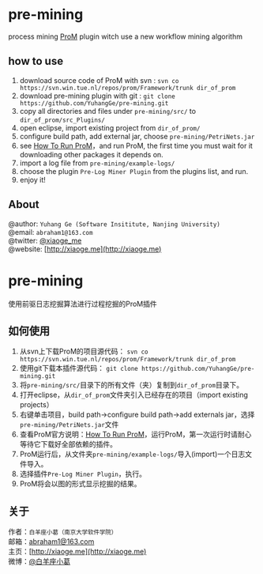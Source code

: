pre-mining
==========
process mining [ProM](http://www.promtools.org/prom6/) plugin witch use a new workflow mining algorithm

how to use
---------------
1. download source code of ProM with svn :   `svn co https://svn.win.tue.nl/repos/prom/Framework/trunk dir_of_prom`
2. download pre-mining plugin with git :   `git clone https://github.com/YuhangGe/pre-mining.git`
3. copy all directories and files under `pre-mining/src/` to `dir_of_prom/src_Plugins/`
4. open eclipse, import existing project from `dir_of_prom/`
5. configure build path, add external jar, choose `pre-mining/PetriNets.jar`
6. see [How To Run ProM](https://svn.win.tue.nl/trac/prom/wiki/setup/RunningProM)，and run ProM, the first time you must wait for it downloading other packages it depends on.
7. import a log file from `pre-mining/example-logs/`
8. choose the plugin `Pre-Log Miner Plugin` from the plugins list, and run.
9. enjoy it! 

About
------------
@author: `Yuhang Ge (Software Insititute, Nanjing University)`  
@email:   `abraham1@163.com`  
@twitter: [@xiaoge_me](https://twitter.com/xiaoge_me)  
@website: [http://xiaoge.me](http://xiaoge.me)

pre-mining
==========
使用前驱日志挖掘算法进行过程挖掘的ProM插件

如何使用
---------------
1. 从svn上下载ProM的项目源代码：  `svn co https://svn.win.tue.nl/repos/prom/Framework/trunk dir_of_prom`
2. 使用git下载本插件源代码：  `git clone https://github.com/YuhangGe/pre-mining.git`
3. 将`pre-mining/src/`目录下的所有文件（夹）复制到`dir_of_prom`目录下。
4. 打开eclipse，从`dir_of_prom`文件夹引入已经存在的项目（import existing projects）
5. 右键单击项目，build path->configure build path->add externals jar，选择`pre-mining/PetriNets.jar`文件
6. 查看ProM官方说明：[How To Run ProM](https://svn.win.tue.nl/trac/prom/wiki/setup/RunningProM)，运行ProM，第一次运行时请耐心等待它下载好全部依赖的插件。
7. ProM运行后，从文件夹`pre-mining/example-logs/`导入(import)一个日志文件导入。
8. 选择插件`Pre-Log Miner Plugin`，执行。
9. ProM将会以图的形式显示挖掘的结果。

关于
------------
作者：`白羊座小葛（南京大学软件学院）`  
邮箱：abraham1@163.com  
主页：[http://xiaoge.me](http://xiaoge.me)  
微博：[@白羊座小葛](http://weibo.com/abeyuhang)


